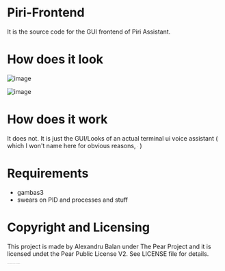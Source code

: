# Piri-Frontend
It is the source code for the GUI frontend of Piri Assistant.

# How does it look
![image](https://user-images.githubusercontent.com/72302254/153706946-b4f6badf-395f-480a-9986-22244bcd1be7.png)

![image](https://user-images.githubusercontent.com/72302254/153706977-447813df-55c6-4c9b-91d2-84d46c193ca7.png)

# How does it work
It does not. It is just the GUI/Looks of an actual terminal ui voice assistant ( which I won't name here for obvious reasons, <sub><sup><sub><sup><sub><sup><sub><sup><sub><sup><sub><sup><sub><sup><sub><sup>Amy</sup></sub></sup></sub></sup></sub></sup></sub></sup></sub></sup></sub></sup></sub></sup></sub> )



# Requirements
* gambas3
* swears on PID and processes and stuff

# Copyright and Licensing
This project is made by Alexandru Balan under The Pear Project and it is licensed undet the Pear Public License V2.
See LICENSE file for details.

<sub><sup><sub><sup><sub><sup><sub><sup><sub><sup><sub><sup><sub><sup><sub><sup>I hope Amy won't claim that this is also her code lmao. You do not know gambas Amy</sup></sub></sup></sub></sup></sub></sup></sub></sup></sub></sup></sub></sup></sub></sup></sub>
